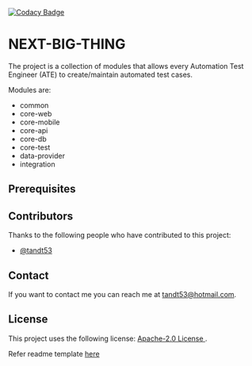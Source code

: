[![Codacy Badge](https://app.codacy.com/project/badge/Grade/a19d9bd42536436da05e28ef33b4f220)](https://www.codacy.com/gh/tandt53/next-big-thing/dashboard?utm_source=github.com&amp;utm_medium=referral&amp;utm_content=tandt53/next-big-thing&amp;utm_campaign=Badge_Grade)

# NEXT-BIG-THING 
The project is a collection of modules that allows every Automation Test Engineer (ATE) to create/maintain automated test cases.

Modules are:
-  common
-  core-web 
-  core-mobile
-  core-api
-  core-db
-  core-test
-  data-provider
-  integration

## Prerequisites

## Contributors

Thanks to the following people who have contributed to this project:

  * [@tandt53](https://github.com/tandt53) 

## Contact

If you want to contact me you can reach me at <tandt53@hotmail.com>.

## License
<!--- If you're not sure which open license to use see https://choosealicense.com/--->

This project uses the following license: [Apache-2.0 License ](https://github.com/tandt53/next-big-thing/blob/master/LICENSE).

Refer readme template [here](https://github.com/scottydocs/README-template.md)